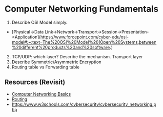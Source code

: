 # Computer Networking Fundamentals
1. Describe OSI Model simply.
- [Physical->Data Link->Network->Transport->Session->Presentation->Application](https://www.forcepoint.com/cyber-edu/osi-model#:~:text=The%20OSI%20Model%20(Open%20Systems,between%20different%20products%20and%20software.)
2. TCP/UDP: which layer? Describe the mechanism. Transport layer
3. Describe Symmetric/Asymmetric Encryption
4. Routing table vs Forwarding table

## Resources (Revisit)
- [Computer Networking Basics](https://www.geeksforgeeks.org/basics-computer-networking/)
- [Routing](https://www.geeksforgeeks.org/types-of-routing/)
- https://www.w3schools.com/cybersecurity/cybersecurity_networking.php